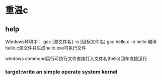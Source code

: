# 重温c

## help
Windows环境中：
gcc [源文件名] -o [目标文件名] 
gcc hello.c -o hello 编译hello.c源文件并生成hello.exe可执行文件

windows commond运行可执行文件直接打入文件名(hello)回车直接运行

### target:write an simple operate system kernel
